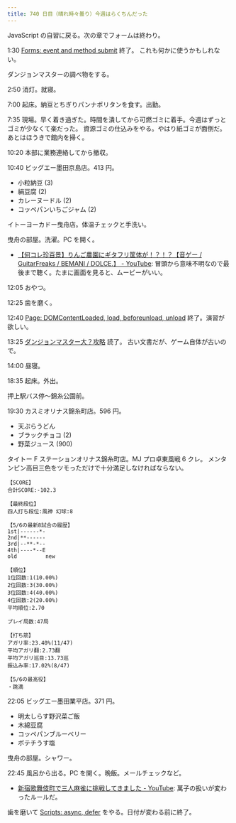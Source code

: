 ```yaml
---
title: 740 日目（晴れ時々曇り）今週はらくちんだった
---
```


JavaScript の自習に戻る。次の章でフォームは終わり。

1:30 [Forms: event and method submit](https://javascript.info/forms-submit) 終了。
これも何かに使うかもしれない。

ダンジョンマスターの調べ物をする。

2:50 消灯。就寝。

7:00 起床。納豆とちぎりパンナポリタンを食す。出勤。

7:35 現場。早く着き過ぎた。時間を潰してから可燃ゴミに着手。今週はずっとゴミが少なくて楽だった。
資源ゴミの仕込みをやる。やはり紙ゴミが面倒だ。あとはほうきで館内を掃く。

10:20 本部に業務連絡してから撤収。

10:40 ビッグエー墨田京島店。413 円。

* 小粒納豆 (3)
* 絹豆腐 (2)
* カレーヌードル (2)
* コッペパンいちごジャム (2)

イトーヨーカドー曳舟店。体温チェックと手洗い。

曳舟の部屋。洗濯。PC を開く。

* [【何コレ珍百景】りんご農園にギタフリ筐体が！？！？【音ゲー / GuitarFreaks / BEMANI / DOLCE.】 - YouTube](https://www.youtube.com/watch?v=GZ5A8q10jCo):
  冒頭から意味不明なので最後まで聴く。たまに画面を見ると、ムービーがいい。

12:05 おやつ。

12:25 歯を磨く。

12:40 [Page: DOMContentLoaded, load, beforeunload, unload](https://javascript.info/onload-ondomcontentloaded)
終了。演習が欲しい。

13:25 [ダンジョンマスター大？攻略](https://hp.vector.co.jp/authors/VA014589/dm/dm_index.html) 読了。
古い文書だが、ゲーム自体が古いので。

14:00 昼寝。

18:35 起床。外出。

押上駅バス停～錦糸公園前。

19:30 カスミオリナス錦糸町店。596 円。

* 天ぷらうどん
* ブラックチョコ (2)
* 野菜ジュース (900)

タイトー F ステーションオリナス錦糸町店。MJ プロ卓東風戦 6 クレ。
メンタンピン高目三色をツモっただけで十分満足しなければならない。

```text
【SCORE】
合計SCORE:-102.3

【最終段位】
四人打ち段位:風神 幻球:8

【5/6の最新8試合の履歴】
1st|------*-
2nd|**------
3rd|--**-*--
4th|----*--E
old         new

【順位】
1位回数:1(10.00%)
2位回数:3(30.00%)
3位回数:4(40.00%)
4位回数:2(20.00%)
平均順位:2.70

プレイ局数:47局

【打ち筋】
アガリ率:23.40%(11/47)
平均アガリ翻:2.73翻
平均アガリ巡目:13.73巡
振込み率:17.02%(8/47)

【5/6の最高役】
・跳満
```

22:05 ビッグエー墨田業平店。371 円。

* 明太しらす野沢菜ご飯
* 木綿豆腐
* コッペパンブルーベリー
* ポテチうす塩

曳舟の部屋。シャワー。

22:45 風呂から出る。PC を開く。晩飯。メールチェックなど。

* [新宿歌舞伎町で三人麻雀に挑戦してきました - YouTube](https://www.youtube.com/watch?v=U5kn7pPTWM8):
  萬子の扱いが変わったルールだ。

歯を磨いて [Scripts: async, defer](https://javascript.info/script-async-defer) をやる。日付が変わる前に終了。
